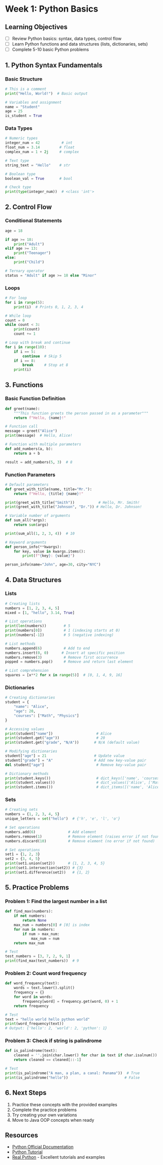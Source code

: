 # Week 1: Python Basics

## Learning Objectives
- [ ] Review Python basics: syntax, data types, control flow
- [ ] Learn Python functions and data structures (lists, dictionaries, sets)
- [ ] Complete 5-10 basic Python problems

## 1. Python Syntax Fundamentals

### Basic Structure
```python
# This is a comment
print("Hello, World!")  # Basic output

# Variables and assignment
name = "Student"
age = 25
is_student = True
```

### Data Types
```python
# Numeric types
integer_num = 42          # int
float_num = 3.14         # float
complex_num = 1 + 2j     # complex

# Text type
string_text = "Hello"    # str

# Boolean type
boolean_val = True       # bool

# Check type
print(type(integer_num))  # <class 'int'>
```

## 2. Control Flow

### Conditional Statements
```python
age = 18

if age >= 18:
    print("Adult")
elif age >= 13:
    print("Teenager")
else:
    print("Child")

# Ternary operator
status = "Adult" if age >= 18 else "Minor"
```

### Loops
```python
# For loop
for i in range(5):
    print(i)  # Prints 0, 1, 2, 3, 4

# While loop
count = 0
while count < 3:
    print(count)
    count += 1

# Loop with break and continue
for i in range(10):
    if i == 5:
        continue  # Skip 5
    if i == 8:
        break     # Stop at 8
    print(i)
```

## 3. Functions

### Basic Function Definition
```python
def greet(name):
    """This function greets the person passed in as a parameter"""
    return f"Hello, {name}!"

# Function call
message = greet("Alice")
print(message)  # Hello, Alice!

# Function with multiple parameters
def add_numbers(a, b):
    return a + b

result = add_numbers(5, 3)  # 8
```

### Function Parameters
```python
# Default parameters
def greet_with_title(name, title="Mr."):
    return f"Hello, {title} {name}!"

print(greet_with_title("Smith"))           # Hello, Mr. Smith!
print(greet_with_title("Johnson", "Dr.")) # Hello, Dr. Johnson!

# Variable number of arguments
def sum_all(*args):
    return sum(args)

print(sum_all(1, 2, 3, 4))  # 10

# Keyword arguments
def person_info(**kwargs):
    for key, value in kwargs.items():
        print(f"{key}: {value}")

person_info(name="John", age=30, city="NYC")
```

## 4. Data Structures

### Lists
```python
# Creating lists
numbers = [1, 2, 3, 4, 5]
mixed = [1, "hello", 3.14, True]

# List operations
print(len(numbers))        # 5
print(numbers[0])          # 1 (indexing starts at 0)
print(numbers[-1])         # 5 (negative indexing)

# List methods
numbers.append(6)          # Add to end
numbers.insert(0, 0)      # Insert at specific position
numbers.remove(3)          # Remove first occurrence
popped = numbers.pop()     # Remove and return last element

# List comprehension
squares = [x**2 for x in range(5)]  # [0, 1, 4, 9, 16]
```

### Dictionaries
```python
# Creating dictionaries
student = {
    "name": "Alice",
    "age": 20,
    "courses": ["Math", "Physics"]
}

# Accessing values
print(student["name"])                    # Alice
print(student.get("age"))                 # 20
print(student.get("grade", "N/A"))       # N/A (default value)

# Modifying dictionaries
student["age"] = 21                      # Update value
student["grade"] = "A"                   # Add new key-value pair
del student["age"]                        # Remove key-value pair

# Dictionary methods
print(student.keys())                     # dict_keys(['name', 'courses', 'grade'])
print(student.values())                   # dict_values(['Alice', ['Math', 'Physics'], 'A'])
print(student.items())                    # dict_items([('name', 'Alice'), ...])
```

### Sets
```python
# Creating sets
numbers = {1, 2, 3, 4, 5}
unique_letters = set("hello")  # {'h', 'e', 'l', 'o'}

# Set operations
numbers.add(6)               # Add element
numbers.remove(1)            # Remove element (raises error if not found)
numbers.discard(10)          # Remove element (no error if not found)

# Set operations
set1 = {1, 2, 3}
set2 = {3, 4, 5}
print(set1.union(set2))      # {1, 2, 3, 4, 5}
print(set1.intersection(set2)) # {3}
print(set1.difference(set2))   # {1, 2}
```

## 5. Practice Problems

### Problem 1: Find the largest number in a list
```python
def find_max(numbers):
    if not numbers:
        return None
    max_num = numbers[0] # [0] is index
    for num in numbers:
        if num > max_num:
            max_num = num
    return max_num

# Test
test_numbers = [3, 7, 2, 9, 1]
print(find_max(test_numbers))  # 9
```

### Problem 2: Count word frequency
```python
def word_frequency(text):
    words = text.lower().split()
    frequency = {}
    for word in words:
        frequency[word] = frequency.get(word, 0) + 1
    return frequency

# Test
text = "hello world hello python world"
print(word_frequency(text))
# Output: {'hello': 2, 'world': 2, 'python': 1}
```

### Problem 3: Check if string is palindrome
```python
def is_palindrome(text):
    cleaned = ''.join(char.lower() for char in text if char.isalnum())
    return cleaned == cleaned[::-1]

# Test
print(is_palindrome("A man, a plan, a canal: Panama"))  # True
print(is_palindrome("hello"))                          # False
```

## 6. Next Steps
1. Practice these concepts with the provided examples
2. Complete the practice problems
3. Try creating your own variations
4. Move to Java OOP concepts when ready

## Resources
- [Python Official Documentation](https://docs.python.org/3/)
- [Python Tutorial](https://docs.python.org/3/tutorial/)
- [Real Python](https://realpython.com/) - Excellent tutorials and examples
